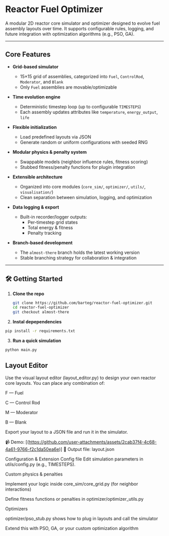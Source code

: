 # Reactor Fuel Optimizer

A modular 2D reactor core simulator and optimizer designed to evolve fuel assembly layouts over time. It supports configurable rules, logging, and future integration with optimization algorithms (e.g., PSO, GA).

---

##  Core Features

- **Grid-based simulator**  
  - 15×15 grid of assemblies, categorized into `Fuel`, `ControlRod`, `Moderator`, and `Blank`  
  - Only `Fuel` assemblies are movable/optimizable

- **Time evolution engine**  
  - Deterministic timestep loop (up to configurable `TIMESTEPS`)  
  - Each assembly updates attributes like `temperature`, `energy_output`, `life`  

- **Flexible initialization**  
  - Load predefined layouts via JSON  
  - Generate random or uniform configurations with seeded RNG  

- **Modular physics & penalty system**  
  - Swappable models (neighbor influence rules, fitness scoring)  
  - Stubbed fitness/penalty functions for plugin integration  

- **Extensible architecture**  
  - Organized into core modules (`core_sim/`, `optimizer/`, `utils/`, `visualisation/`)  
  - Clean separation between simulation, logging, and optimization

- **Data logging & export**  
  - Built-in recorder/logger outputs:  
    - Per-timestep grid states  
    - Total energy & fitness  
    - Penalty tracking

- **Branch-based development**  
  - The `almost-there` branch holds the latest working version  
  - Stable branching strategy for collaboration & integration

---


## 🛠️ Getting Started

1. **Clone the repo**
   ```bash
   git clone https://github.com/barteg/reactor-fuel-optimizer.git
   cd reactor-fuel-optimizer
   git checkout almost-there

2. **Instal depependencies**
  ```bash
  pip install -r requirements.txt
  ```
3. **Run a quick simulation**
  ```bash
  python main.py
```
## Layout Editor

Use the visual layout editor (layout_editor.py) to design your own reactor core layouts. You can place any combination of:

F — Fuel

C — Control Rod

M — Moderator

B — Blank

Export your layout to a JSON file and run it in the simulator.



📹 Demo: [(https://github.com/user-attachments/assets/2cab37f4-4c68-4a61-9766-f2c1da50ea6e)]
💾 Output file: layout.json


Configuration & Extension
Config file
Edit simulation parameters in utils/config.py (e.g., TIMESTEPS).


Custom physics & penalties

Implement your logic inside core_sim/core_grid.py (for neighbor interactions)

Define fitness functions or penalties in optimizer/optimizer_utils.py

Optimizers

optimizer/pso_stub.py shows how to plug in layouts and call the simulator

Extend this with PSO, GA, or your custom optimization algorithm
